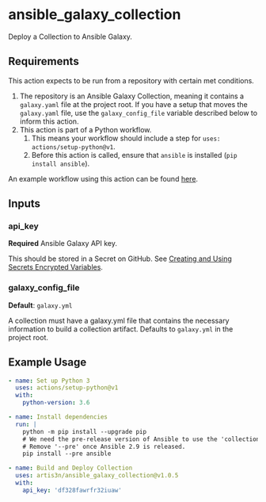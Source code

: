 # ansible_galaxy_collection

Deploy a Collection to Ansible Galaxy.

## Requirements

This action expects to be run from a repository with certain met conditions.

1. The repository is an Ansible Galaxy Collection, meaning it contains a `galaxy.yaml` file at the project root. If you have a setup that moves the `galaxy.yaml` file, use the `galaxy_config_file` variable described below to inform this action.
1. This action is part of a Python workflow.
    1. This means your workflow should include a step for `uses: actions/setup-python@v1`.
    1. Before this action is called, ensure that `ansible` is installed (`pip install ansible`).

An example workflow using this action can be found [here](https://github.com/artis3n/github_version-ansible_plugin/blob/master/.github/workflows/ansiblegalaxy.yml).

## Inputs

### api_key

**Required** Ansible Galaxy API key.

This should be stored in a Secret on GitHub. See [Creating and Using Secrets Encrypted Variables](https://help.github.com/en/github/automating-your-workflow-with-github-actions/virtual-environments-for-github-actions#creating-and-using-secrets-encrypted-variables).

### galaxy_config_file

**Default**: `galaxy.yml`

A collection must have a galaxy.yml file that contains the necessary information to build a collection artifact. Defaults to `galaxy.yml` in the project root.

## Example Usage

```yaml
- name: Set up Python 3
  uses: actions/setup-python@v1
  with:
    python-version: 3.6

- name: Install dependencies
  run: |
    python -m pip install --upgrade pip
    # We need the pre-release version of Ansible to use the 'collection' action in ansible-galaxy.
    # Remove '--pre' once Ansible 2.9 is released.
    pip install --pre ansible

- name: Build and Deploy Collection
  uses: artis3n/ansible_galaxy_collection@v1.0.5
  with:
    api_key: 'df328fawrfr32iuaw'
```
